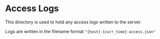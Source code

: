 # Access Logs

This directory is used to hold any access logs written to the server.

Logs are written in the filename format `"{host}-{curr_time}-access.json"`
